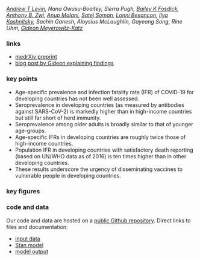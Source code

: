_[Andrew T Levin](https://economics.dartmouth.edu/people/andrew-levin), Nana Owusu-Boaitey, Sierra Pugh, [Bailey K Fosdick](https://www.baileyfosdick.com/), [Anthony B. Zwi](https://research.unsw.edu.au/people/professor-anthony-zwi), [Anup Malani](https://www.law.uchicago.edu/faculty/malani), [Satej Soman](https://www.ischool.berkeley.edu/people/satej-soman), [Lonni Besançon](http://lonnibesancon.me/), [Ilya Kashnitsky](https://www.sdu.dk/en/forskning/forskningsenheder/samf/cpop/about_the_centre/our_people/cpop_dem/ilya_kashnitsky), Sachin Ganesh, Aloysius McLaughlin, Gayeong Song, Rine Uhm, [Gideon Meyerowitz-Katz](https://gidmk.medium.com/about)_

### links 
- [medrXiv preprint](https://www.medrxiv.org/content/10.1101/2021.09.29.21264325v1)
- [blog post by Gideon explaining findings](https://elemental.medium.com/the-death-rate-of-covid-19-in-developing-countries-cc17a55c73cd)

### key points
- Age-specific prevalence and infection fatality rate (IFR) of COVID-19 for developing countries has not been well assessed.
- Seroprevalence in developing countries (as measured by antibodies against SARS-CoV-2) is markedly higher than in high-income countries but still far short of herd immunity.
- Seroprevalence among older adults is broadly similar to that of younger age-groups.
- Age-specific IFRs in developing countries are roughly twice those of high-income countries.
- Population IFR in developing countries with satisfactory death reporting (based on UN/WHO data as of 2016) is ten times higher than in other developing countries.
- These results underscore the urgency of disseminating vaccines to vulnerable people in developing countries.

### key figures


### code and data 
Our code and data are hosted on a [public Github repository](https://github.com/covid-ifr/assessing-burden).
Direct links to files and documentation: 

- [input data](https://github.com/covid-ifr/assessing-burden/tree/main/input_data)
- [Stan model](https://github.com/covid-ifr/assessing-burden/blob/main/model/ifrEstimation.stan)
- [model output](https://github.com/covid-ifr/assessing-burden/tree/main/model_output)
